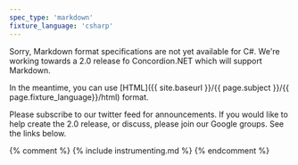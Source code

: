 ```yaml
---
spec_type: 'markdown'
fixture_language: 'csharp'
---
```


Sorry, Markdown format specifications are not yet available for C#. We're working towards a 2.0 release fo Concordion.NET which will support Markdown.

In the meantime, you can use [HTML]({{ site.baseurl }}/{{ page.subject }}/{{ page.fixture_language}}/html) format.

Please subscribe to our twitter feed for announcements. If you would like to help create the 2.0 release, or discuss, please join our Google groups. See the links below.

{% comment %}
{% include instrumenting.md %}
{% endcomment %}
